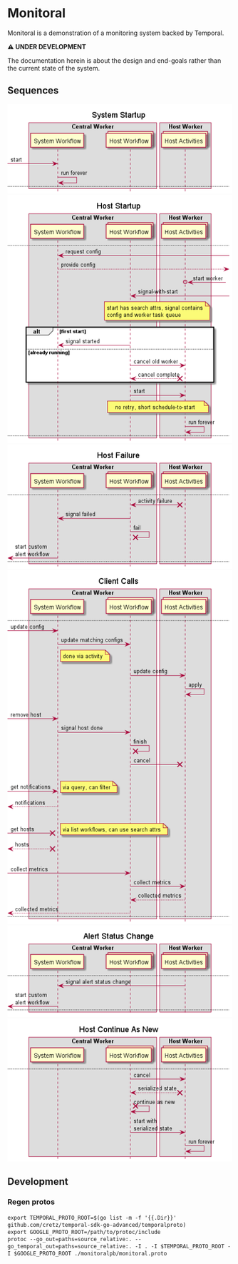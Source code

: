 # Monitoral

Monitoral is a demonstration of a monitoring system backed by Temporal.

**⚠️ UNDER DEVELOPMENT**

The documentation herein is about the design and end-goals rather than the current state of the system.

## Sequences

![](.github/readme-assets/diagram-page1.png)
![](.github/readme-assets/diagram-page2.png)
![](.github/readme-assets/diagram-page3.png)
![](.github/readme-assets/diagram-page4.png)
![](.github/readme-assets/diagram-page5.png)
![](.github/readme-assets/diagram-page6.png)

## Development

### Regen protos

```
export TEMPORAL_PROTO_ROOT=$(go list -m -f '{{.Dir}}' github.com/cretz/temporal-sdk-go-advanced/temporalproto)
export GOOGLE_PROTO_ROOT=/path/to/protoc/include
protoc --go_out=paths=source_relative:. --go_temporal_out=paths=source_relative:. -I . -I $TEMPORAL_PROTO_ROOT -I $GOOGLE_PROTO_ROOT ./monitoralpb/monitoral.proto
```
